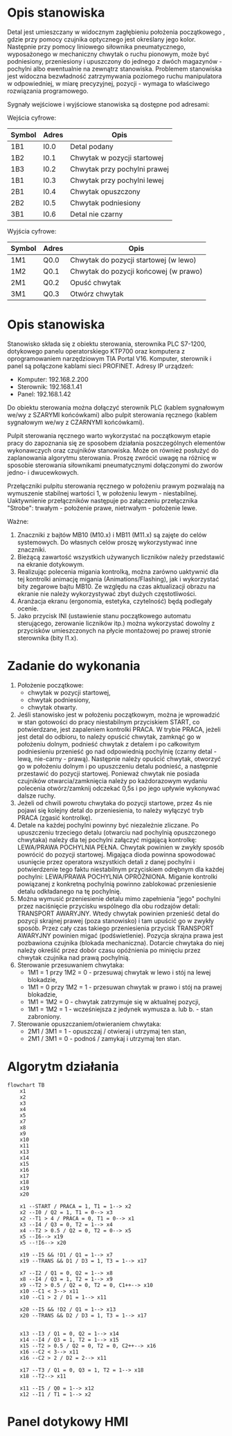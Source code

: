 # Opis stanowiska

Detal jest umieszczany w widocznym zagłębieniu położenia początkowego , gdzie przy pomocy czujnika optycznego jest określany jego kolor. Następnie przy pomocy liniowego siłownika pneumatycznego, wyposażonego w mechaniczny chwytak o ruchu pionowym, może być podniesiony, przeniesiony i upuszczony do jednego z dwóch magazynów - pochylni albo ewentualnie na zewnątrz stanowiska. Problemem stanowiska jest widoczna bezwładność zatrzymywania poziomego ruchu manipulatora w odpowiedniej, w miarę precyzyjnej, pozycji - wymaga to właściwego rozwiązania programowego.

Sygnały wejściowe i wyjściowe stanowiska są dostępne pod adresami:

Wejścia cyfrowe:

Symbol | Adres | Opis
-------|-------|-----------------------------
1B1    | I0.0  | Detal podany
1B2    | I0.1  | Chwytak w pozycji startowej
1B3    | I0.2  | Chwytak przy pochylni prawej
1B1    | I0.3  | Chwytak przy pochylni lewej
2B1    | I0.4  | Chwytak opuszczony
2B2    | I0.5  | Chwytak podniesiony
3B1    | I0.6  | Detal nie czarny

Wyjścia cyfrowe:

Symbol | Adres | Opis
-------|-------|--------------------------------------
1M1    | Q0.0  | Chwytak do pozycji startowej (w lewo)
1M2    | Q0.1  | Chwytak do pozycji końcowej (w prawo)
2M1    | Q0.2  | Opuść chwytak
3M1    | Q0.3  | Otwórz chwytak

# Opis stanowiska

Stanowisko składa się z obiektu sterowania, sterownika PLC S7-1200, dotykowego panelu operatorskiego KTP700 oraz komputera z oprogramowaniem narzędziowym TIA Portal V16. Komputer, sterownik i panel są połączone kablami sieci PROFINET. Adresy IP urządzeń:
- Komputer: 192.168.2.200
- Sterownik: 192.168.1.41
- Panel: 192.168.1.42

Do obiektu sterowania można dołączyć sterownik PLC (kablem sygnałowym we/wy z SZARYMI końcówkami) albo pulpit sterowania ręcznego (kablem sygnałowym we/wy z CZARNYMI końcówkami).

Pulpit sterowania ręcznego warto wykorzystać na początkowym etapie pracy do zapoznania się ze sposobem działania poszczególnych elementów wykonawczych oraz czujników stanowiska. Może on również posłużyć do zaplanowania algorytmu sterowania. Proszę zwrócić uwagę na różnicę w sposobie sterowania siłownikami pneumatycznymi dołączonymi do zworów jedno- i dwucewkowych.

Przełączniki pulpitu sterowania ręcznego w położeniu prawym pozwalają na wymuszenie stabilnej wartości 1, w położeniu lewym - niestabilnej. Uaktywnienie przełączników następuje po załączeniu przełącznika "Strobe": trwałym - położenie prawe, nietrwałym - położenie lewe.

Ważne:

1. Znaczniki z bajtów MB10 (M10.x) i MB11 (M11.x) są zajęte do celów systemowych. Do własnych celów proszę wykorzystywać inne znaczniki.
2. Bieżącą zawartość wszystkich używanych liczników należy przedstawić na ekranie dotykowym.
3. Realizując polecenia migania kontrolką, można zarówno uaktywnić dla tej kontrolki animację migania (Animations/Flashing), jak i wykorzystać bity zegarowe bajtu MB10. Ze względu na czas aktualizacji obrazu na ekranie nie należy wykorzystywać zbyt dużych częstotliwości.
4. Aranżacja ekranu (ergonomia, estetyka, czytelność) będą podlegały ocenie.
5. Jako przycisk INI (ustawienie stanu początkowego automatu sterującego, zerowanie liczników itp.) można wykorzystać dowolny z przycisków umieszczonych na płycie montażowej po prawej stronie sterownika (bity I1.x).

# Zadanie do wykonania

1. Położenie początkowe:
    - chwytak w pozycji startowej,
    - chwytak podniesiony,
    - chwytak otwarty.
2. Jeśli stanowisko jest w położeniu początkowym, można je wprowadzić w stan gotowości do pracy niestabilnym przyciskiem START, co potwierdzane, jest zapaleniem kontrolki PRACA. W trybie PRACA, jeżeli jest detal do odbioru, to należy opuścić chwytak, zamknąć go w położeniu dolnym, podnieść chwytak z detalem i po całkowitym podniesieniu przenieść go nad odpowiednią pochylnię  (czarny detal - lewą, nie-carny - prawą). Następnie należy opuścić chwytak, otworzyć go w położeniu dolnym i po upuszczeniu detalu podnieść, a  następnie przestawić do pozycji startowej. Ponieważ chwytak nie posiada czujników otwarcia/zamknięcia należy po każdorazowym wydaniu polecenia otwórz/zamknij odczekać 0,5s i po jego upływie wykonywać dalsze ruchy.
3. Jeżeli od chwili powrotu chwytaka do pozycji startowe, przez 4s nie pojawi się kolejny detal do przeniesienia, to należy wyłączyć tryb PRACA (zgasić kontrolkę).
4. Detale na każdej pochylni powinny być niezależnie zliczane. Po upuszczeniu trzeciego detalu (otwarciu nad pochylnią opuszczonego chwytaka) należy dla tej pochylni załączyć migającą kontrolkę: LEWA/PRAWA POCHYLNIA PEŁNA. Chwytak powinien w zwykły sposób powrócić do pozycji startowej. Migająca dioda powinna spowodować usunięcie przez operatora wszystkich detali z danej pochylni i potwierdzenie tego faktu niestabilnym przyciskiem odrębnym dla każdej pochylni: LEWA/PRAWA POCHYLNIA OPRÓŻNIONA. Miganie kontrolki powiązanej z konkretną pochylnią powinno zablokować przeniesienie detalu odkładanego na tę pochylnię.
5. Można wymusić przeniesienie detalu mimo zapełnienia "jego" pochylni przez naciśnięcie przycisku wspólnego dla obu rodzajów detali: TRANSPORT AWARYJNY. Wtedy chwytak powinien przenieść detal do pozycji skrajnej prawej (poza stanowisko) i tam upuścić go w zwykły sposób. Przez cały czas takiego przeniesienia przycisk TRANSPORT AWARYJNY powinien migać (podświetlenie). Pozycja skrajna prawa jest pozbawiona czujnika (blokada mechaniczna). Dotarcie chwytaka do niej należy określić przez dobór czasu opóźnienia po minięciu przez chwytak czujnika nad prawą pochylnią.
6. Sterowanie przesuwaniem chwytaka:
    - 1M1 = 1 przy 1M2 = 0 - przesuwaj chwytak w lewo i stój na lewej blokadzie,
    - 1M1 = 0 przy 1M2 = 1 - przesuwan chwytak w prawo i stój na prawej blokadzie,
    - 1M1 = 1M2 = 0 - chwytak zatrzymuje się w aktualnej pozycji,
    - 1M1 = 1M2 = 1 - wcześniejsza z jedynek wymusza a. lub b. - stan zabroniony.
7. Sterowanie opuszczaniem/otwieraniem chwytaka:
    - 2M1 / 3M1 = 1 - opuszczaj / otwieraj i utrzymaj ten stan,
    - 2M1 / 3M1 = 0 - podnoś / zamykaj i utrzymaj ten stan.

# Algorytm działania

<!-- ```{.mermaid caption="Test mermaid"} -->
```mermaid
flowchart TB
    x1
    x2
    x3
    x4
    x5
    x7
    x8
    x9
    x10
    x11
    x13
    x14
    x15
    x16
    x17
    x18
    x19
    x20

    x1 --START / PRACA = 1, T1 = 1--> x2
    x2 --I0 / Q2 = 1, T1 = 0--> x3
    x2 --T1 > 4 / PRACA = 0, T1 = 0--> x1
    x3 --I4 / Q3 = 0, T2 = 1--> x4
    x4 --T2 > 0.5 / Q2 = 0, T2 = 0--> x5
    x5 --I6--> x19
    x5 --!I6--> x20

    x19 --I5 && !D1 / Q1 = 1--> x7
    x19 --TRANS && D1 / D3 = 1, T3 = 1--> x17
    
    x7 --I2 / Q1 = 0, Q2 = 1--> x8
    x8 --I4 / Q3 = 1, T2 = 1--> x9
    x9 --T2 > 0.5 / Q2 = 0, T2 = 0, C1++--> x10
    x10 --C1 < 3--> x11
    x10 --C1 > 2 / D1 = 1--> x11

    x20 --I5 && !D2 / Q1 = 1--> x13
    x20 --TRANS && D2 / D3 = 1, T3 = 1--> x17
    

    x13 --I3 / Q1 = 0, Q2 = 1--> x14
    x14 --I4 / Q3 = 1, T2 = 1--> x15
    x15 --T2 > 0.5 / Q2 = 0, T2 = 0, C2++--> x16
    x16 --C2 < 3--> x11
    x16 --C2 > 2 / D2 = 2--> x11

    x17 --T3 / Q1 = 0, Q3 = 1, T2 = 1--> x18
    x18 --T2--> x11

    x11 --I5 / Q0 = 1--> x12
    x12 --I1 / T1 = 1--> x2
```


# Panel dotykowy HMI

<!-- ![Test zdjęcia](./img/app_4_players.jpg) -->
